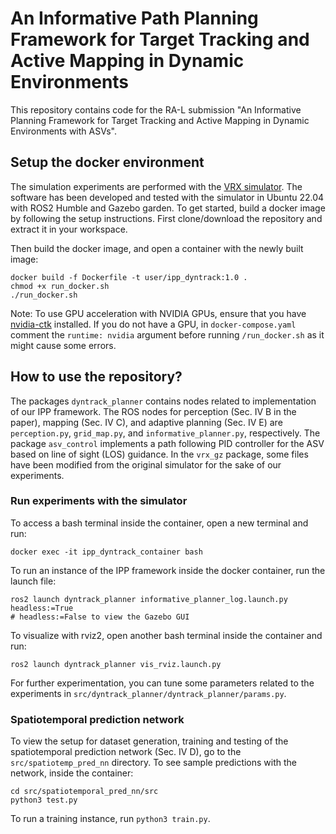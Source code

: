 # An Informative Path Planning Framework for Target Tracking and Active Mapping in Dynamic Environments

This repository contains code for the RA-L submission "An Informative Planning Framework for Target Tracking and
Active Mapping in Dynamic Environments with ASVs".

## Setup the docker environment

The simulation experiments are performed with the [VRX simulator](https://github.com/osrf/vrx). The software has been developed and tested with the simulator in Ubuntu 22.04 with ROS2 Humble and Gazebo garden. To get started, build a docker image by following the setup instructions. First clone/download the repository and extract it in your workspace.
<!-- ```
git clone git@github.com:sanjeevrs2000/ipp_dyntrack.git
``` -->
Then build the docker image, and open a container with the newly built image:
```
docker build -f Dockerfile -t user/ipp_dyntrack:1.0 .
chmod +x run_docker.sh
./run_docker.sh
```
Note: To use GPU acceleration with NVIDIA GPUs, ensure that you have [nvidia-ctk](https://docs.nvidia.com/datacenter/cloud-native/container-toolkit/latest/install-guide.html) installed. If you do not have a GPU, in ```docker-compose.yaml``` comment the ```runtime: nvidia``` argument before running ```/run_docker.sh``` as it might cause some errors.

## How to use the repository?

The packages ```dyntrack_planner``` contains nodes related to implementation of our IPP framework. The ROS nodes for perception (Sec. IV B in the paper), mapping (Sec. IV C), and adaptive planning (Sec. IV E) are `perception.py`, `grid_map.py`, and `informative_planner.py`, respectively. The package ```asv_control``` implements a path following PID controller for the ASV based on line of sight (LOS) guidance. In the ```vrx_gz``` package, some files have been modified from the original simulator for the sake of our experiments.

### Run experiments with the simulator

To access a bash terminal inside the container, open a new terminal and run: 
```
docker exec -it ipp_dyntrack_container bash
``` 

To run an instance of the IPP framework inside the docker container, run the launch file:
```
ros2 launch dyntrack_planner informative_planner_log.launch.py headless:=True 
# headless:=False to view the Gazebo GUI
```
To visualize with rviz2, open another bash terminal inside the container and run:
```
ros2 launch dyntrack_planner vis_rviz.launch.py
```

For further experimentation, you can tune some parameters related to the experiments in ```src/dyntrack_planner/dyntrack_planner/params.py```. 
<!-- Remember to colcon build and source the workspace before running the files after making changes to the src. -->


### Spatiotemporal prediction network

To view the setup for dataset generation, training and testing of the spatiotemporal prediction network (Sec. IV D), go to the ```src/spatiotemp_pred_nn``` directory. To see sample predictions with the network, inside the container:
```
cd src/spatiotemporal_pred_nn/src
python3 test.py
```
To run a training instance, run ```python3 train.py```.